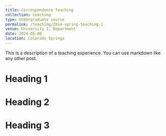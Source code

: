 ```yaml
---
title: Correspondence Teaching
collection: teaching
type: Undergraduate course
permalink: /teaching/2014-spring-teaching-1
venue: University 1, Department
date: 2024-05-08
location: Colorado Springs
---
```


This is a description of a teaching experience. You can use markdown like any other post.

Heading 1
======

Heading 2
======

Heading 3
======